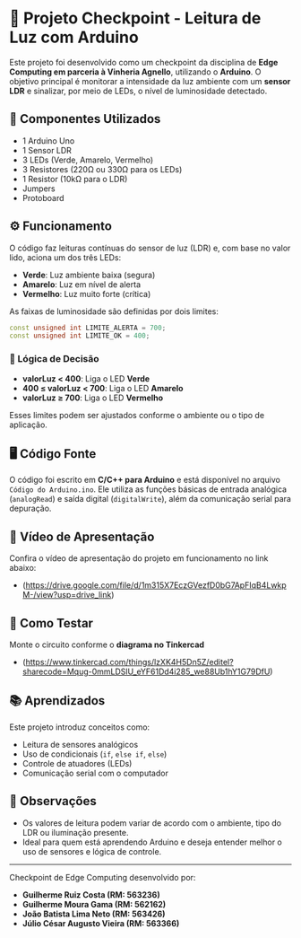 # 📍 Projeto Checkpoint - Leitura de Luz com Arduino

Este projeto foi desenvolvido como um checkpoint da disciplina de **Edge Computing em parceria à Vinheria Agnello**, utilizando o **Arduino**. O objetivo principal é monitorar a intensidade da luz ambiente com um **sensor LDR** e sinalizar, por meio de LEDs, o nível de luminosidade detectado.

## 🔧 Componentes Utilizados

- 1 Arduino Uno
- 1 Sensor LDR
- 3 LEDs (Verde, Amarelo, Vermelho)
- 3 Resistores (220Ω ou 330Ω para os LEDs)
- 1 Resistor (10kΩ para o LDR)
- Jumpers
- Protoboard

## ⚙️ Funcionamento

O código faz leituras contínuas do sensor de luz (LDR) e, com base no valor lido, aciona um dos três LEDs:

- **Verde**: Luz ambiente baixa (segura)
- **Amarelo**: Luz em nível de alerta
- **Vermelho**: Luz muito forte (crítica)

As faixas de luminosidade são definidas por dois limites:

```cpp
const unsigned int LIMITE_ALERTA = 700;
const unsigned int LIMITE_OK = 400;
```

### 🔄 Lógica de Decisão

- **valorLuz < 400**: Liga o LED **Verde**
- **400 ≤ valorLuz < 700**: Liga o LED **Amarelo**
- **valorLuz ≥ 700**: Liga o LED **Vermelho**

Esses limites podem ser ajustados conforme o ambiente ou o tipo de aplicação.

## 🖥️ Código Fonte

O código foi escrito em **C/C++ para Arduino** e está disponível no arquivo `Código do Arduino.ino`. Ele utiliza as funções básicas de entrada analógica (`analogRead`) e saída digital (`digitalWrite`), além da comunicação serial para depuração.

## 🎥 Vídeo de Apresentação
Confira o vídeo de apresentação do projeto em funcionamento no link abaixo:

- (https://drive.google.com/file/d/1m315X7EczGVezfD0bG7ApFIqB4LwkpM-/view?usp=drive_link)

## 🧪 Como Testar

Monte o circuito conforme o **diagrama no Tinkercad**
- (https://www.tinkercad.com/things/lzXK4H5Dn5Z/editel?sharecode=Mqug-0mmLDSlU_eYF61Dd4i285_we88Ub1hY1G79DfU)

## 📚 Aprendizados

Este projeto introduz conceitos como:
- Leitura de sensores analógicos
- Uso de condicionais (`if`, `else if`, `else`)
- Controle de atuadores (LEDs)
- Comunicação serial com o computador

## 📌 Observações

- Os valores de leitura podem variar de acordo com o ambiente, tipo do LDR ou iluminação presente.
- Ideal para quem está aprendendo Arduino e deseja entender melhor o uso de sensores e lógica de controle.

---

Checkpoint de Edge Computing desenvolvido por: 
- **Guilherme Ruiz Costa (RM: 563236)**
- **Guilherme Moura Gama (RM: 562162)** 
- **João Batista Lima Neto (RM: 563426)** 
- **Júlio César Augusto Vieira (RM: 563366)**
